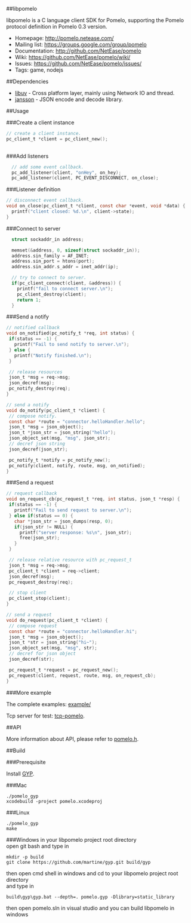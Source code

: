 ##libpomelo

libpomelo is a C language client SDK for Pomelo, supporting the Pomelo
protocol definition in Pomelo 0.3 version.

 * Homepage: <http://pomelo.netease.com/>
 * Mailing list: <https://groups.google.com/group/pomelo>
 * Documentation: <http://github.com/NetEase/pomelo>
 * Wiki: <https://github.com/NetEase/pomelo/wiki/>
 * Issues: <https://github.com/NetEase/pomelo/issues/>
 * Tags: game, nodejs

##Dependencies

* [libuv](https://github.com/joyent/libuv) - Cross platform layer, mainly using Network IO and thread.
* [jansson](https://github.com/akheron/jansson) - JSON encode and decode library.

##Usage

###Create a client instance

``` c
// create a client instance.
pc_client_t *client = pc_client_new();
  
```

###Add listeners

``` c
  // add some event callback.
  pc_add_listener(client, "onHey", on_hey);
  pc_add_listener(client, PC_EVENT_DISCONNECT, on_close);
```

###Listener definition

``` c
// disconnect event callback.
void on_close(pc_client_t *client, const char *event, void *data) {
  printf("client closed: %d.\n", client->state);
}
```

###Connect to server

``` c
  struct sockaddr_in address;

  memset(&address, 0, sizeof(struct sockaddr_in));
  address.sin_family = AF_INET;
  address.sin_port = htons(port);
  address.sin_addr.s_addr = inet_addr(ip);

  // try to connect to server.
  if(pc_client_connect(client, &address)) {
    printf("fail to connect server.\n");
    pc_client_destroy(client);
    return 1;
  }
 ```

###Send a notify
 
 ``` c
// notified callback
void on_notified(pc_notify_t *req, int status) {
  if(status == -1) {
    printf("Fail to send notify to server.\n");
  } else {
    printf("Notify finished.\n");
  }

  // release resources
  json_t *msg = req->msg;
  json_decref(msg);
  pc_notify_destroy(req);
}

// send a notify
void do_notify(pc_client_t *client) {
  // compose notify.
  const char *route = "connector.helloHandler.hello";
  json_t *msg = json_object();
  json_t *json_str = json_string("hello");
  json_object_set(msg, "msg", json_str);
  // decref json string
  json_decref(json_str);

  pc_notify_t *notify = pc_notify_new();
  pc_notify(client, notify, route, msg, on_notified);
}
 ```

###Send a request
 
 ``` c
// request callback
void on_request_cb(pc_request_t *req, int status, json_t *resp) {
  if(status == -1) {
    printf("Fail to send request to server.\n");
  } else if(status == 0) {
    char *json_str = json_dumps(resp, 0);
    if(json_str != NULL) {
      printf("server response: %s\n", json_str);
      free(json_str);
    }
  }

  // release relative resource with pc_request_t
  json_t *msg = req->msg;
  pc_client_t *client = req->client;
  json_decref(msg);
  pc_request_destroy(req);

  // stop client
  pc_client_stop(client);
}

// send a request
void do_request(pc_client_t *client) {
  // compose request
  const char *route = "connector.helloHandler.hi";
  json_t *msg = json_object();
  json_t *str = json_string("hi~");
  json_object_set(msg, "msg", str);
  // decref for json object
  json_decref(str);

  pc_request_t *request = pc_request_new();
  pc_request(client, request, route, msg, on_request_cb);
}
 ```
 
###More example

The complete examples: [example/](https://github.com/NetEase/libpomelo/tree/master/example)

Tcp server for test: [tcp-pomelo](https://github.com/changchang/tcp-pomelo). 
 
##API
 
More information about API, please refer to [pomelo.h](https://github.com/NetEase/libpomelo/blob/master/include/pomelo.h).


##Build

###Prerequisite

Install [GYP](http://code.google.com/p/gyp/source/checkout).

###Mac

```
./pomelo_gyp
xcodebuild -project pomelo.xcodeproj
```

###Linux
```
./pomelo_gyp
make
```

###Windows
in your libpomelo project root directory  
open git bash and type in  
```
mkdir -p build
git clone https://github.com/martine/gyp.git build/gyp
```   
then open cmd shell in windows and cd to your libpomelo project root directory  
and type in  
```
build\gyp\gyp.bat --depth=. pomelo.gyp -Dlibrary=static_library  
``` 

then open pomelo.sln  in visual studio and you can build libpomelo in windows    
